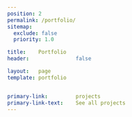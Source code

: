 ```yaml
---
position: 2
permalink: /portfolio/
sitemap:
  exclude: false
  priority: 1.0

title:    Portfolio
header:               false

layout:   page
template: portfolio


primary-link:         projects
primary-link-text:    See all projects
---
```

